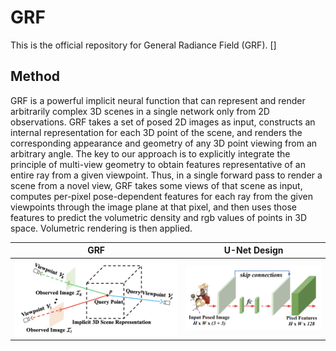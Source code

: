 # GRF
This is the official repository for General Radiance Field (GRF). 
\[\]

## Method
GRF is a powerful implicit neural function that can represent and render arbitrarily complex 3D scenes in a single network only from 2D observations. GRF takes a set of posed 2D images as input, constructs an internal representation for each 3D point of the scene, and renders the corresponding appearance and geometry of any 3D point viewing from an arbitrary angle. The key to our approach is to explicitly integrate the principle of multi-view geometry to obtain features representative of an entire ray from a given viewpoint. Thus, in a single forward pass to render a scene from a novel view, GRF takes some views of that scene as input, computes per-pixel pose-dependent features for each ray from the given viewpoints through the image plane at that pixel, and then uses those features to predict the volumetric density and rgb values of points in 3D space. Volumetric rendering is then applied.

GRF            |  U-Net Design
:-------------------------:|:-------------------------:
![](https://github.com/alextrevithick/GRF/blob/main/fig_GRF.png) |  ![](https://github.com/alextrevithick/GRF/blob/main/fig_U-Net.png)



